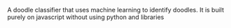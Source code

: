 A doodle classifier that uses machine learning to identify doodles. It is built purely on javascript without using python and libraries

